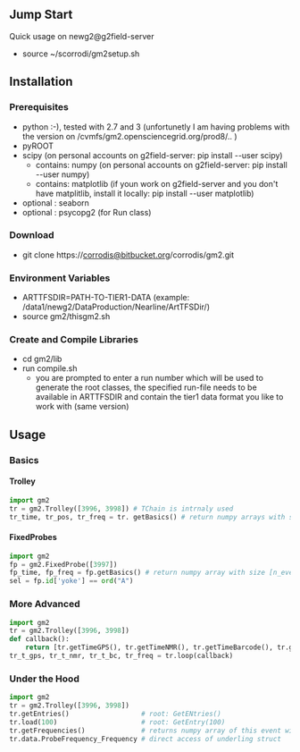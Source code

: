 ## Jump Start 
Quick usage on newg2@g2field-server

- source ~/scorrodi/gm2setup.sh

## Installation ##
### Prerequisites ###
- python :-), tested with 2.7 and 3 (unfortunetly I am having problems with the version on /cvmfs/gm2.opensciencegrid.org/prod8/.. )
- pyROOT
- scipy (on personal accounts on g2field-server: pip install --user scipy)
    - contains: numpy (on personal accounts on g2field-server: pip install --user numpy)
    - contains: matplotlib (if youn work on g2field-server and you don't have matplitlib, install it locally: pip install --user matplotlib)
- optional : seaborn 
- optional : psycopg2 (for Run class)

### Download ###
- git clone https://corrodis@bitbucket.org/corrodis/gm2.git

### Environment Variables ###
- ARTTFSDIR=PATH-TO-TIER1-DATA (example: /data1/newg2/DataProduction/Nearline/ArtTFSDir/)
- source gm2/thisgm2.sh

### Create and Compile Libraries ###

- cd gm2/lib
- run compile.sh
  - you are prompted to enter a run number which will be used to generate the root classes, the specified run-file needs to be available in ARTTFSDIR and contain the tier1 data format you like to work with (same version)

## Usage ##
### Basics ###
#### Trolley ####
```python
import gm2
tr = gm2.Trolley([3996, 3998]) # TChain is intrnaly used
tr_time, tr_pos, tr_freq = tr. getBasics() # return numpy arrays with size [n_events, n_probes]
```

#### FixedProbes

```python
import gm2
fp = gm2.FixedProbe([3997])
fp_time, fp_freq = fp.getBasics() # return numpy array with size [n_events, n_probes]
sel = fp.id['yoke'] == ord("A")
```

### More Advanced

```python
import gm2
tr = gm2.Trolley([3996, 3998])
def callback():
    return [tr.getTimeGPS(), tr.getTimeNMR(), tr.getTimeBarcode(), tr.getTimeFrequency(3)] # tr.getTimeFrequency(3) uses freq method 3 
tr_t_gps, tr_t_nmr, tr_t_bc, tr_freq = tr.loop(callback)
```

### Under the Hood
```python
import gm2
tr = gm2.Trolley([3996, 3998])
tr.getEntries()                  # root: GetENtries()
tr.load(100)                     # root: GetEntry(100)
tr.getFrequencies()              # returns numpy array of this event with frequencies, dim [n_probes = 17, n_freq_methodes = 6]
tr.data.ProbeFrequency_Frequency # direct access of underling struct
```





